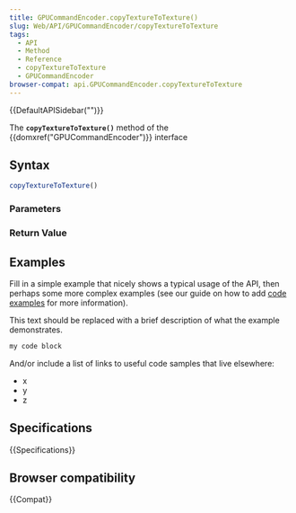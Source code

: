 ```yaml
---
title: GPUCommandEncoder.copyTextureToTexture()
slug: Web/API/GPUCommandEncoder/copyTextureToTexture
tags:
  - API
  - Method
  - Reference
  - copyTextureToTexture
  - GPUCommandEncoder
browser-compat: api.GPUCommandEncoder.copyTextureToTexture
---
```

{{DefaultAPISidebar("")}}

The **`copyTextureToTexture()`** method of the {{domxref("GPUCommandEncoder")}} interface 

## Syntax

```js
copyTextureToTexture()
```

### Parameters



### Return Value



## Examples

Fill in a simple example that nicely shows a typical usage of the API, then perhaps some more complex examples (see our guide on how to add [code examples](/en-US/docs/MDN/Contribute/Structures/Code_examples) for more information).

This text should be replaced with a brief description of what the example demonstrates.

```js
my code block
```

And/or include a list of links to useful code samples that live elsewhere:

*   x
*   y
*   z

## Specifications

{{Specifications}}

## Browser compatibility

{{Compat}}

